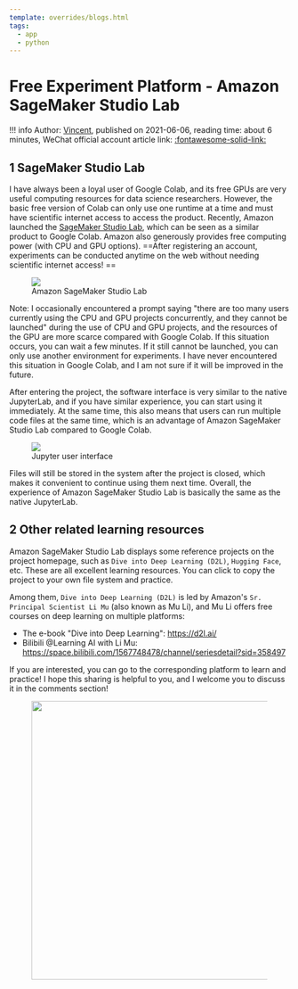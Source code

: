 ```yaml
---
template: overrides/blogs.html
tags:
  - app
  - python
---
```


# Free Experiment Platform - Amazon SageMaker Studio Lab

!!! info
    Author: [Vincent](https://github.com/Realvincentyuan), published on 2021-06-06, reading time: about 6 minutes, WeChat official account article link: [:fontawesome-solid-link:]()

## 1 SageMaker Studio Lab

I have always been a loyal user of Google Colab, and its free GPUs are very useful computing resources for data science researchers. However, the basic free version of Colab can only use one runtime at a time and must have scientific internet access to access the product. Recently, Amazon launched the [SageMaker Studio Lab](https://studiolab.sagemaker.aws/ "Amazon SageMaker Studio Lab"), which can be seen as a similar product to Google Colab. Amazon also generously provides free computing power (with CPU and GPU options). ==After registering an account, experiments can be conducted anytime on the web without needing scientific internet access! ==

<figure>
  <img src="https://cdn.jsdelivr.net/gh/BulletTech2021/Pics/img/1_V/SageMaker_studio_lab.jpg"  />
  <figcaption>Amazon SageMaker Studio Lab</figcaption>
</figure>

Note: I occasionally encountered a prompt saying "there are too many users currently using the CPU and GPU projects concurrently, and they cannot be launched" during the use of CPU and GPU projects, and the resources of the GPU are more scarce compared with Google Colab. If this situation occurs, you can wait a few minutes. If it still cannot be launched, you can only use another environment for experiments. I have never encountered this situation in Google Colab, and I am not sure if it will be improved in the future.

After entering the project, the software interface is very similar to the native JupyterLab, and if you have similar experience, you can start using it immediately. At the same time, this also means that users can run multiple code files at the same time, which is an advantage of Amazon SageMaker Studio Lab compared to Google Colab.

<figure>
  <img src="https://cdn.jsdelivr.net/gh/BulletTech2021/Pics/img/1_V/Jupyter.png"  />
  <figcaption>Jupyter user interface</figcaption>
</figure>

Files will still be stored in the system after the project is closed, which makes it convenient to continue using them next time. Overall, the experience of Amazon SageMaker Studio Lab is basically the same as the native JupyterLab.

## 2 Other related learning resources

Amazon SageMaker Studio Lab displays some reference projects on the project homepage, such as `Dive into Deep Learning (D2L)`, `Hugging Face`, etc. These are all excellent learning resources. You can click to copy the project to your own file system and practice.

Among them, `Dive into Deep Learning (D2L)` is led by Amazon's `Sr. Principal Scientist Li Mu` (also known as Mu Li), and Mu Li offers free courses on deep learning on multiple platforms:

- The e-book "Dive into Deep Learning": https://d2l.ai/
- Bilibili @Learning AI with Li Mu: https://space.bilibili.com/1567748478/channel/seriesdetail?sid=358497

If you are interested, you can go to the corresponding platform to learn and practice! I hope this sharing is helpful to you, and I welcome you to discuss it in the comments section!

<figure>
  <img src="https://cdn.jsdelivr.net/gh/BulletTech2021/Pics/2021-6-14/1623639526512-1080P%20(Full%20HD)%20-%20Tail%20Pic.png" width="500" />
</figure>